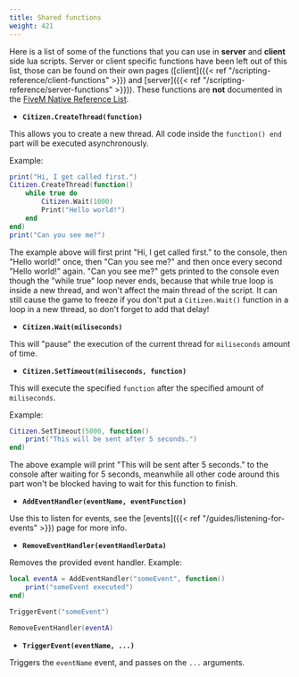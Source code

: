 ```yaml
---
title: Shared functions
weight: 421
---
```


Here is a list of some of the functions that you can use in **server** and **client** side lua scripts. Server or client specific functions have been left out of this list, those can be found on their own pages ([client]({{< ref "/scripting-reference/client-functions" >}}) and [server]({{< ref "/scripting-reference/server-functions" >}})). These functions are **not** documented in the [FiveM Native Reference List](https://runtime.fivem.net/doc/reference.html).


- **`Citizen.CreateThread(function)`**

This allows you to create a new thread. All code inside the `function() end` part will be executed asynchronously.

Example:
```lua
print("Hi, I get called first.")
Citizen.CreateThread(function()
    while true do
        Citizen.Wait(1000)
        Print("Hello world!")
    end
end)
print("Can you see me?")
```
The example above will first print "Hi, I get called first." to the console, then "Hello world!" once, then "Can you see me?" and then once every second "Hello world!" again. "Can you see me?" gets printed to the console even though the "while true" loop never ends, because that while true loop is inside a new thread, and won't affect the main thread of the script. It can still cause the game to freeze if you don't put a `Citizen.Wait()` function in a loop in a new thread, so don't forget to add that delay!

- **`Citizen.Wait(miliseconds)`**

This will "pause" the execution of the current thread for `miliseconds` amount of time.

- **`Citizen.SetTimeout(miliseconds, function)`**

This will execute the specified `function` after the specified amount of `miliseconds`.

Example:
```lua
Citizen.SetTimeout(5000, function()
    print("This will be sent after 5 seconds.")
end)
```
The above example will print "This will be sent after 5 seconds." to the console after waiting for 5 seconds, meanwhile all other code around this part won't be blocked having to wait for this function to finish.

- **`AddEventHandler(eventName, eventFunction)`**

Use this to listen for events, see the [events]({{< ref "/guides/listening-for-events" >}}) page for more info.

- **`RemoveEventHandler(eventHandlerData)`**

Removes the provided event handler. Example:
```lua
local eventA = AddEventHandler("someEvent", function()
    print("someEvent executed")
end)

TriggerEvent("someEvent")

RemoveEventHandler(eventA)
```

- **`TriggerEvent(eventName, ...)`**

Triggers the `eventName` event, and passes on the `...` arguments.
